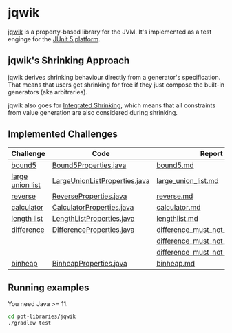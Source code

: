 # jqwik

[jqwik](https://jqwik.net) is a property-based library for the JVM.
It's implemented as a test enginge for the
[JUnit 5 platform](https://junit.org/junit5/docs/current/api/org.junit.platform.engine/org/junit/platform/engine/TestEngine.html).

## jqwik's Shrinking Approach

jqwik derives shrinking behaviour directly from a generator's specification.
That means that users get shrinking for free if they just compose the built-in
generators (aka arbitraries).

jqwik also goes for
[Integrated Shrinking](https://jqwik.net/docs/current/user-guide.html#integrated-shrinking),
which means that all constraints from value generation are also considered during shrinking.

## Implemented Challenges

|Challenge|Code|Report|
|---------|----|------|
|[bound5](/challenges/bound5.md)|[Bound5Properties.java](/pbt-libraries/jqwik/src/test/java/challenges/bound5/Bound5Properties.java)|[bound5.md](/pbt-libraries/jqwik/reports/bound5.md)|
|[large union list](/challenges/large_union_list.md)|[LargeUnionListProperties.java](/pbt-libraries/jqwik/src/test/java/challenges/largeunionlist/LargeUnionListProperties.java)|[large_union_list.md](/pbt-libraries/jqwik/reports/large_union_list.md)|
|[reverse](/challenges/reverse.md)|[ReverseProperties.java](/pbt-libraries/jqwik/src/test/java/challenges/reverse/ReverseProperties.java)|[reverse.md](/pbt-libraries/jqwik/reports/reverse.md)|
|[calculator](/challenges/calculator.md)|[CalculatorProperties.java](/pbt-libraries/jqwik/src/test/java/challenges/calculator/CalculatorProperties.java)|[calculator.md](/pbt-libraries/jqwik/reports/calculator.md)|
|[length list](/challenges/lengthlist.md)|[LengthListProperties.java](/pbt-libraries/jqwik/src/test/java/challenges/lengthlist/LengthListProperties.java)|[lengthlist.md](/pbt-libraries/jqwik/reports/lengthlist.md)|
|[difference](/challenges/difference.md)|[DifferenceProperties.java](/pbt-libraries/jqwik/src/test/java/challenges/difference/DifferenceProperties.java)|[difference_must_not_be_zero.md](/pbt-libraries/jqwik/reports/difference_must_not_be_zero.md)|
|         |    |[difference_must_not_be_one.md](/pbt-libraries/jqwik/reports/difference_must_not_be_one.md)|
|         |    |[difference_must_not_be_small.md](/pbt-libraries/jqwik/reports/difference_must_not_be_small.md)|
|[binheap](/challenges/binheap.md)|[BinheapProperties.java](/pbt-libraries/jqwik/src/test/java/challenges/lengthlist/BinheapProperties.java)|[binheap.md](/pbt-libraries/jqwik/reports/binheap.md)|

## Running examples

You need Java >= 11.

```bash
cd pbt-libraries/jqwik
./gradlew test
```
